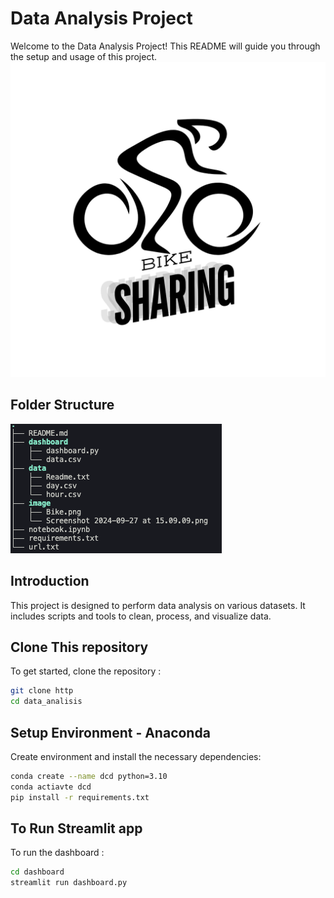 # Data Analysis Project

Welcome to the Data Analysis Project! This README will guide you through the setup and usage of this project.
![Project Logo](image/Bike.png)
## Folder Structure
![Folder Structure](image/Screenshot%202024-09-27%20at%2015.15.49.png)
## Introduction

This project is designed to perform data analysis on various datasets. It includes scripts and tools to clean, process, and visualize data.

## Clone This repository
To get started, clone the repository :

```bash
git clone http
cd data_analisis
```

## Setup Environment - Anaconda
Create environment and install the necessary dependencies:
```bash
conda create --name dcd python=3.10
conda actiavte dcd
pip install -r requirements.txt
```

## To Run Streamlit app
To run the dashboard :
```bash
cd dashboard
streamlit run dashboard.py
```